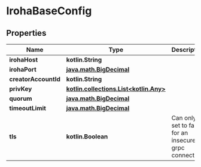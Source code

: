 
# IrohaBaseConfig

## Properties
Name | Type | Description | Notes
------------ | ------------- | ------------- | -------------
**irohaHost** | **kotlin.String** |  |  [optional]
**irohaPort** | [**java.math.BigDecimal**](java.math.BigDecimal.md) |  |  [optional]
**creatorAccountId** | **kotlin.String** |  |  [optional]
**privKey** | [**kotlin.collections.List&lt;kotlin.Any&gt;**](kotlin.Any.md) |  |  [optional]
**quorum** | [**java.math.BigDecimal**](java.math.BigDecimal.md) |  |  [optional]
**timeoutLimit** | [**java.math.BigDecimal**](java.math.BigDecimal.md) |  |  [optional]
**tls** | **kotlin.Boolean** | Can only be set to false for an insecure grpc connection. |  [optional]



